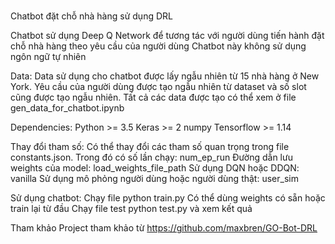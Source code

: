 # 
Chatbot đặt chỗ nhà hàng sử dụng DRL

Chatbot sử dụng Deep Q Network để tương tác với người dùng tiến hành đặt chỗ nhà hàng
theo yêu cầu của người dùng
Chatbot này không sử dụng ngôn ngữ tự nhiên

Data:
Data sử dụng cho chatbot được lấy ngẫu nhiên từ 15 nhà hàng ở New York. Yêu cầu của người dùng 
được tạo ngẫu nhiên từ dataset và số slot cũng được tạo ngẫu nhiên. Tất cả các data được tạo 
có thể xem ở file gen_data_for_chatbot.ipynb

Dependencies:
Python >= 3.5
Keras >= 2
numpy
Tensorflow >= 1.14

Thay đổi tham số:
Có thể thay đổi các tham số quan trọng trong file constants.json. 
Trong đó có số lần chạy: num_ep_run
Đường dẫn lưu weights của model: load_weights_file_path
Sử dụng DQN hoặc DDQN: vanilla
Sử dụng mô phỏng người dùng hoặc người dùng thật: user_sim

Sử dụng chatbot:
Chạy file python train.py
Có thể dùng weights có sẵn hoặc train lại từ đầu
Chạy file test python test.py và xem kết quả

Tham khảo
Project tham khảo từ https://github.com/maxbren/GO-Bot-DRL

